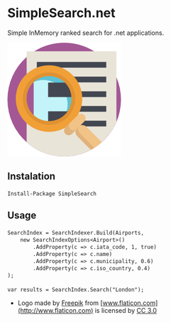 # SimpleSearch.net
Simple InMemory ranked search for .net applications.

![Logo](https://github.com/anth12/SimpleSearch.net/raw/master/logo.png)

## Instalation
    Install-Package SimpleSearch

## Usage
	SearchIndex = SearchIndexer.Build(Airports,
		new SearchIndexOptions<Airport>()
			.AddProperty(c => c.iata_code, 1, true)
			.AddProperty(c => c.name)
			.AddProperty(c => c.municipality, 0.6)
			.AddProperty(c => c.iso_country, 0.4)
	);
	
	var results = SearchIndex.Search("London");

- Logo made by [Freepik](http://www.freepik.com) from [www.flaticon.com](http://www.flaticon.com) is licensed by [CC 3.0](http://creativecommons.org/licenses/by/3.0/)
